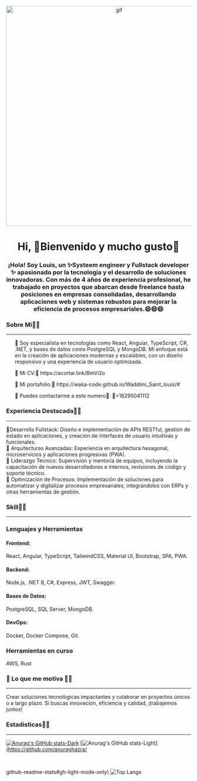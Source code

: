 
 <!--
**waka-code/waka-code** is a ✨ _special_ ✨ repository because its `README.md` (this file) appears on your GitHub profile.

Here are some ideas to get you started:

- 🔭 I’m currently working on ...
- 🌱 I’m currently learning ...
- 👯 I’m looking to collaborate on ...
- 🤔 I’m looking for help with ...
- 💬 Ask me about ...
- 📫 How to reach me: ...
- 😄 Pronouns: ...
- ⚡ Fun fact: ...
-->
<div align="center" id="logo">
  <img
    src="https://media.giphy.com/media/RbDKaczqWovIugyJmW/giphy.gif"
    alt="gif"
    width="600"
  />

  <h1 align="center">Hi, 👋Bienvenido y mucho gusto👋</h1>
  <h3 align="center">
    ¡Hola! Soy Louis, un ✨Systeem engineer y Fullstack developer ✨ apasionado por la tecnología y el desarrollo de soluciones innovadoras. Con más de 4 años de experiencia profesional, he trabajado en proyectos que abarcan desde freelance hasta posiciones en empresas consolidadas, desarrollando aplicaciones web y sistemas robustos para mejorar la eficiencia de procesos empresariales.😄😄😄
  </h3>
</div>

### Sobre Mi👋👋

<div id="about">
  <hr/>
  <ul>
    🔭 Soy especialista en tecnologías como React, Angular, TypeScript, C#, .NET, y bases de datos como PostgreSQL y MongoDB. Mi enfoque está en la creación de aplicaciones modernas y escalables, con un diseño responsivo y una experiencia de usuario optimizada.
  </ul>
    <ul>
    🔭 Mi CV:💬 https://acortar.link/BmVi2o
  </ul>
  <ul>
    🔭 Mi portafolio:💬 https://waka-code.github.io/Waddimi_Saint_louis/#
  </ul>
  <ul>
    💬 Puedes contactarme a este numero💬: 👋+18295041112
  </ul>
</div>

### Experiencia Destacada👋👋

<div id="experience">
  <hr/>
  <p>
    🔭Desarrollo Fullstack: Diseño e implementación de APIs RESTful, gestión de estado en aplicaciones, y creación de interfaces de usuario intuitivas y funcionales.
    <br>
    🔭 Arquitecturas Avanzadas: Experiencia en arquitectura hexagonal, microservicios y aplicaciones progresivas (PWA).
    <br>
    🔭 Liderazgo Técnico: Supervisión y mentoría de equipos, incluyendo la capacitación de nuevos desarrolladores e internos, revisiones de código y soporte técnico.
    <br>
    🔭 Optimización de Procesos: Implementación de soluciones para automatizar y digitalizar procesos empresariales, integrándolos con ERPs y otras herramientas de gestión.
  </p>
</div>

### Skill👋👋

<div align="left">
 <hr/>
  <h3>Lenguajes y Herramientas</h3>
  <span><h4>Frontend:</h4>React, Angular, TypeScript, TailwindCSS, Material UI, Bootstrap, SPA, PWA.</span>
    <br>
  <span><h4>Backend:</h4>Node.js, .NET 8, C#, Express, JWT, Swagger.</span>
    <br>
  <span><h4>Bases de Datos:</h4>PostgreSQL, SQL Server, MongoDB.</span>
    <br>
  <span><h4>DevOps:</h4> Docker, Docker Compose, Git.</span>
    <br>
  <h3>Herramientas en curso</h3>
  <span>AWS, Rust</span>
</div>

### 🚀 Lo que me motiva 👋👋

<div align="left">
 <hr/>
 <p>Crear soluciones tecnológicas impactantes y colaborar en proyectos únicos o a largo plazo. Si buscas innovación, eficiencia y calidad, ¡trabajemos juntos!</p>
</div>

### Estadisticas👋👋

  <hr/>

[![Anurag's GitHub stats-Dark](https://github-readme-stats.vercel.app/api?username=waka-code&show_icons=true&theme=dark#gh-dark-mode-only)](https://github.com/anuraghazra/github-readme-stats#gh-dark-mode-only)
[![Anurag's GitHub stats-Light](https://github-readme-stats.vercel.app/api?username=waka-code&show_icons=true&theme=default#gh-light-mode-only)](<https://github.com/anuraghazra/>

<br>

github-readme-stats#gh-light-mode-only)
![Top Langs](https://github-readme-stats.vercel.app/api/top-langs/?username=waka-code&langs_count=8)
